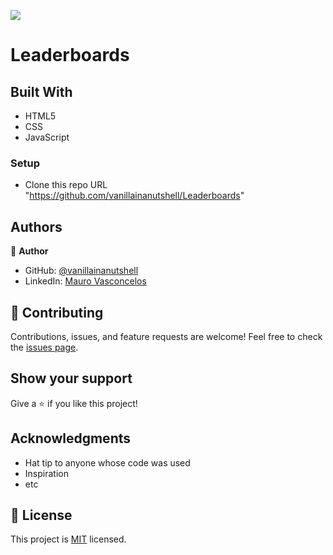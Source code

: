
![](https://img.shields.io/badge/Microverse-blueviolet)

# Leaderboards

## Built With

- HTML5
- CSS
- JavaScript


### Setup

- Clone this repo URL "https://github.com/vanillainanutshell/Leaderboards"

## Authors

👤 **Author**

- GitHub: [@vanillainanutshell](https://github.com/vanillainanutshell)
- LinkedIn: [Mauro Vasconcelos](https://www.linkedin.com/in/mauro-vasconcelos-a3671a223/)

## 🤝 Contributing

Contributions, issues, and feature requests are welcome!
Feel free to check the [issues page](../../issues/).

## Show your support

Give a ⭐️ if you like this project!

## Acknowledgments

- Hat tip to anyone whose code was used
- Inspiration
- etc

## 📝 License

This project is [MIT](./MIT.md) licensed.

